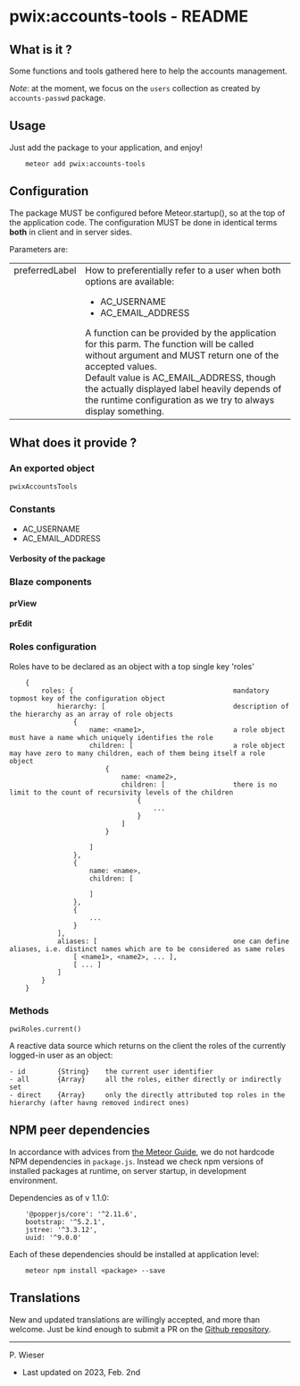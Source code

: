 # pwix:accounts-tools - README

## What is it ?

Some functions and tools gathered here to help the accounts management.

_Note_: at the moment, we focus on the `users` collection as created by `accounts-passwd` package.

## Usage

Just add the package to your application, and enjoy!

```
    meteor add pwix:accounts-tools
```

## Configuration

The package MUST be configured before Meteor.startup(), so at the top of the application code.
The configuration MUST be done in identical terms **both** in client and in server sides.

Parameters are:

<table>
<tr><td style="vertical-align:top;">
preferredLabel
</td><td>
How to preferentially refer to a user when both options are available:
<ul>
<li>AC_USERNAME</li>
<li>AC_EMAIL_ADDRESS</li>
 </ul>
A function can be provided by the application for this parm. The function will be called without argument and MUST return one of the accepted values.<br />
Default value is AC_EMAIL_ADDRESS, though the actually displayed label heavily depends of the runtime configuration as we try to always display something.</b>
</td></tr>
</table>

## What does it provide ?

### An exported object

`pwixAccountsTools`

### Constants

- AC_USERNAME
- AC_EMAIL_ADDRESS

#### Verbosity of the package

### Blaze components

#### prView

#### prEdit

### Roles configuration

Roles have to be declared as an object with a top single key 'roles'
```
    {
        roles: {                                        mandatory topmost key of the configuration object
            hierarchy: [                                description of the hierarchy as an array of role objects
                {
                    name: <name1>,                      a role object must have a name which uniquely identifies the role
                    children: [                         a role object may have zero to many children, each of them being itself a role object
                        {
                            name: <name2>,
                            children: [                 there is no limit to the count of recursivity levels of the children
                                {
                                    ...
                                }
                            ]
                        }

                    ]
                },
                {
                    name: <name>,
                    children: [

                    ]
                },
                {
                    ...
                }
            ],
            aliases: [                                  one can define aliases, i.e. distinct names which are to be considered as same roles
                [ <name1>, <name2>, ... ],
                [ ... ]
            ]
        }
    }
```

### Methods

`pwiRoles.current()`

A reactive data source which returns on the client the roles of the currently logged-in user as an object:
```
- id        {String}    the current user identifier
- all       {Array}     all the roles, either directly or indirectly set
- direct    {Array}     only the directly attributed top roles in the hierarchy (after havng removed indirect ones)
```

## NPM peer dependencies

In accordance with advices from [the Meteor Guide](https://guide.meteor.com/writing-atmosphere-packages.html#npm-dependencies), we do not hardcode NPM dependencies in `package.js`. Instead we check npm versions of installed packages at runtime, on server startup, in development environment.

Dependencies as of v 1.1.0:
```
    '@popperjs/core': '^2.11.6',
    bootstrap: '^5.2.1',
    jstree: '^3.3.12',
    uuid: '^9.0.0'
```
Each of these dependencies should be installed at application level:
```
    meteor npm install <package> --save
```

## Translations

New and updated translations are willingly accepted, and more than welcome. Just be kind enough to submit a PR on the [Github repository](https://github.com/trychlos/pwix-roles/pulls).

---
P. Wieser
- Last updated on 2023, Feb. 2nd
